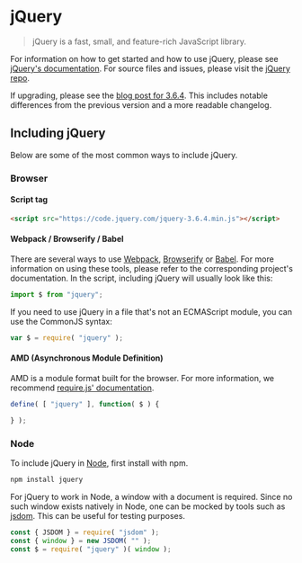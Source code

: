 # jQuery

> jQuery is a fast, small, and feature-rich JavaScript library.

For information on how to get started and how to use jQuery, please see [jQuery's documentation](https://api.jquery.com/).
For source files and issues, please visit the [jQuery repo](https://github.com/jquery/jquery).

If upgrading, please see the [blog post for 3.6.4](https://blog.jquery.com/2023/03/06/jquery-3-6-4-released-selector-forgiveness/). This includes notable differences from the previous version and a more readable changelog.

## Including jQuery

Below are some of the most common ways to include jQuery.

### Browser

#### Script tag

```html
<script src="https://code.jquery.com/jquery-3.6.4.min.js"></script>
```

#### Webpack / Browserify / Babel

There are several ways to use [Webpack](https://webpack.js.org/), [Browserify](http://browserify.org/) or [Babel](https://babeljs.io/). For more information on using these tools, please refer to the corresponding project's documentation. In the script, including jQuery will usually look like this:

```js
import $ from "jquery";
```

If you need to use jQuery in a file that's not an ECMAScript module, you can use the CommonJS syntax:

```js
var $ = require( "jquery" );
```

#### AMD (Asynchronous Module Definition)

AMD is a module format built for the browser. For more information, we recommend [require.js' documentation](https://requirejs.org/docs/whyamd.html).

```js
define( [ "jquery" ], function( $ ) {

} );
```

### Node

To include jQuery in [Node](https://nodejs.org/), first install with npm.

```sh
npm install jquery
```

For jQuery to work in Node, a window with a document is required. Since no such window exists natively in Node, one can be mocked by tools such as [jsdom](https://github.com/jsdom/jsdom). This can be useful for testing purposes.

```js
const { JSDOM } = require( "jsdom" );
const { window } = new JSDOM( "" );
const $ = require( "jquery" )( window );
```
